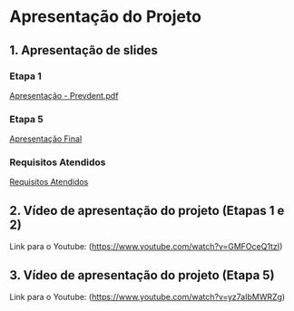 # Apresentação do Projeto



## 1. Apresentação de slides

### Etapa 1

[Apresentação - Prevdent.pdf](https://github.com/ICEI-PUC-Minas-PMV-ADS/pmv-ads-2024-1-e1-proj-web-t12-prevdent/blob/main/PREVDENT%20MTV1-compactado.pdf)

### Etapa 5

[Apresentação Final](https://github.com/ICEI-PUC-Minas-PMV-ADS/pmv-ads-2024-1-e1-proj-web-t12-prevdent/blob/main/PrevDent%20-%20Apresenta%C3%A7%C3%A3o%20Final-compactado.pdf)

### Requisitos Atendidos

[Requisitos Atendidos](https://github.com/ICEI-PUC-Minas-PMV-ADS/pmv-ads-2024-1-e1-proj-web-t12-prevdent/blob/main/PrevDent%20-%20RF%20Atendidos-compactado.pdf)
## 2. Vídeo de apresentação do projeto (Etapas 1 e 2)

Link para o Youtube: (https://www.youtube.com/watch?v=GMFOceQ1tzI)

## 3. Vídeo de apresentação do projeto (Etapa 5)

Link para o Youtube: (https://www.youtube.com/watch?v=yz7aIbMWRZg)
